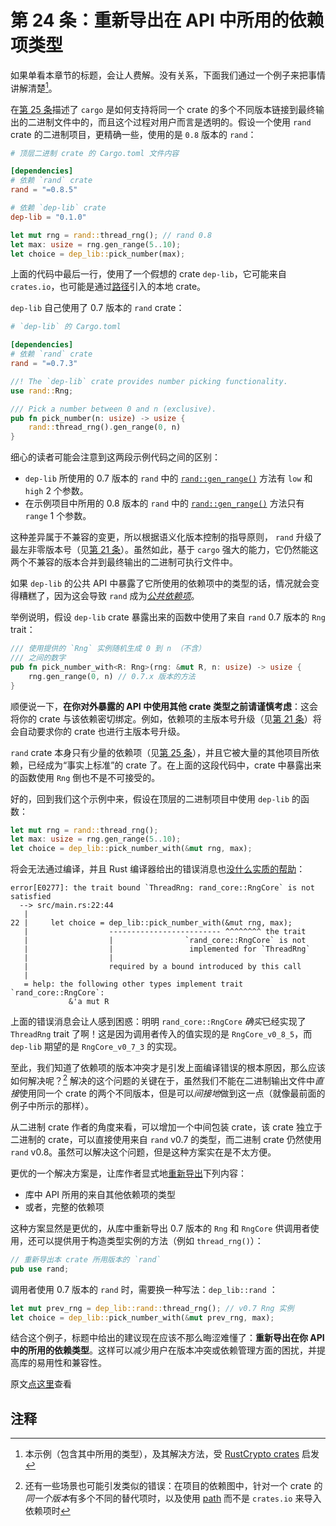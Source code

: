 #  第 24 条：重新导出在 API 中所用的依赖项类型

如果单看本章节的标题，会让人费解。没有关系，下面我们通过一个例子来把事情讲解清楚[^1]。

在[第 25 条][Item 25]描述了 `cargo` 是如何支持将同一个 crate 的多个不同版本链接到最终输出的二进制文件中的，而且这个过程对用户而言是透明的。假设一个使用 `rand` crate 的二进制项目，更精确一些，使用的是 `0.8` 版本的 `rand`：

```toml
# 顶层二进制 crate 的 Cargo.toml 文件内容

[dependencies]
# 依赖 `rand` crate
rand = "=0.8.5"

# 依赖 `dep-lib` crate 
dep-lib = "0.1.0"
```

```rust
let mut rng = rand::thread_rng(); // rand 0.8
let max: usize = rng.gen_range(5..10);
let choice = dep_lib::pick_number(max);
```

上面的代码中最后一行，使用了一个假想的 crate `dep-lib`，它可能来自 `crates.io`，也可能是通过[路径][path mechanism]引入的本地 crate。

 `dep-lib` 自己使用了 0.7 版本的 `rand` crate：

```toml
# `dep-lib` 的 Cargo.toml 

[dependencies]
# 依赖 `rand` crate
rand = "=0.7.3"
```

```rust
//! The `dep-lib` crate provides number picking functionality.
use rand::Rng;

/// Pick a number between 0 and n (exclusive).
pub fn pick_number(n: usize) -> usize {
    rand::thread_rng().gen_range(0, n)
}
```

细心的读者可能会注意到这两段示例代码之间的区别：

- `dep-lib` 所使用的 0.7 版本的 `rand` 中的 [`rand::gen_range()`][rand-gen-range-0.7] 方法有  `low` 和 `high` 2 个参数。
- 在示例项目中所用的 0.8 版本的 `rand` 中的 [`rand::gen_range()`][rand-gen-range-0.8] 方法只有 `range` 1 个参数。

这种差异属于不兼容的变更，所以根据语义化版本控制的指导原则， `rand` 升级了最左非零版本号（见[第 21 条][Item 21]）。虽然如此，基于 `cargo` 强大的能力，它仍然能这两个不兼容的版本合并到最终输出的二进制可执行文件中。

如果 `dep-lib` 的公共 API 中暴露了它所使用的依赖项中的类型的话，情况就会变得糟糕了，因为这会导致 `rand` 成为[*公共依赖项*][public dependency]。

举例说明，假设 `dep-lib` crate 暴露出来的函数中使用了来自 `rand` 0.7 版本的 `Rng` trait：

```rust
/// 使用提供的 `Rng` 实例随机生成 0 到 n （不含）
/// 之间的数字
pub fn pick_number_with<R: Rng>(rng: &mut R, n: usize) -> usize {
    rng.gen_range(0, n) // 0.7.x 版本的方法
}
```

顺便说一下，**在你对外暴露的 API 中使用其他 crate 类型之前请谨慎考虑**：这会将你的 crate 与该依赖密切绑定。例如，依赖项的主版本号升级（见[第 21 条][Item 21]）将会自动要求你的 crate 也进行主版本号升级。

`rand` crate 本身只有少量的依赖项（见[第 25 条][Item 25]），并且它被大量的其他项目所依赖，已经成为“事实上标准”的 crate 了。在上面的这段代码中，crate 中暴露出来的函数使用 `Rng` 倒也不是不可接受的。

好的，回到我们这个示例中来，假设在顶层的二进制项目中使用 `dep-lib` 的函数：

```rust
let mut rng = rand::thread_rng();
let max: usize = rng.gen_range(5..10);
let choice = dep_lib::pick_number_with(&mut rng, max);
```

将会无法通过编译，并且 Rust 编译器给出的错误消息也[没什么实质的帮助][very helpful]：

```
error[E0277]: the trait bound `ThreadRng: rand_core::RngCore` is not satisfied
  --> src/main.rs:22:44
   |
22 |     let choice = dep_lib::pick_number_with(&mut rng, max);
   |                  ------------------------- ^^^^^^^^ the trait
   |                  |                `rand_core::RngCore` is not
   |                  |                 implemented for `ThreadRng`
   |                  |
   |                  required by a bound introduced by this call
   |
   = help: the following other types implement trait `rand_core::RngCore`:
             &'a mut R
```

上面的错误消息会让人感到困惑：明明 `rand_core::RngCore` *确实*已经实现了 `ThreadRng` trait 了啊！这是因为调用者传入的值实现的是 `RngCore_v0_8_5`，而 `dep-lib` 期望的是 `RngCore_v0_7_3` 的实现。

至此，我们知道了依赖项的版本冲突才是引发上面编译错误的根本原因，那么应该如何解决呢？[^2] 解决的这个问题的关键在于，虽然我们不能在二进制输出文件中*直接*使用同一个 crate 的两个不同版本，但是可以*间接地*做到这一点（就像最前面的例子中所示的那样）。

从二进制 crate 作者的角度来看，可以增加一个中间包装 crate，该 crate 独立于二进制的 crate，可以直接使用来自 `rand` v0.7 的类型，而二进制 crate 仍然使用 `rand` v0.8。虽然可以解决这个问题，但是这种方案实在是不太方便。

更优的一个解决方案是，让库作者显式地[重新导出][re-exporting]下列内容：

- 库中 API 所用的来自其他依赖项的类型
- 或者，完整的依赖项

这种方案显然是更优的，从库中重新导出 0.7 版本的 `Rng` 和 `RngCore` 供调用者使用，还可以提供用于构造类型实例的方法（例如 `thread_rng()`）：

```rust
// 重新导出本 crate 所用版本的 `rand`
pub use rand;
```

调用者使用 0.7 版本的 `rand` 时，需要换一种写法：`dep_lib::rand` ：

```rust
let mut prev_rng = dep_lib::rand::thread_rng(); // v0.7 Rng 实例
let choice = dep_lib::pick_number_with(&mut prev_rng, max);
```

结合这个例子，标题中给出的建议现在应该不那么晦涩难懂了：**重新导出在你 API 中的所用的依赖类型**。这样可以减少用户在版本冲突或依赖管理方面的困扰，并提高库的易用性和兼容性。

原文[点这里][original]查看

## 注释

[^1]: 本示例（包含其中所用的类型），及其解决方法，受 [RustCrypto crates] 启发

[^2]: 还有一些场景也可能引发类似的错误：在项目的依赖图中，针对一个 crate 的*同一个版本*有多个不同的替代项时，以及使用 [path][path] 而不是 `crates.io` 来导入依赖项时

<!-- 参考链接 -->

[original]: https://www.lurklurk.org/effective-rust/re-export.html
[RustCrypto crates]: https://docs.rs/signature/1.3.0/signature/index.html#reexports
[Item 21]: ./item21-semver.md
[Item 25]: ./item25-dep-graph.md
[path mechanism]: https://doc.rust-lang.org/cargo/reference/specifying-dependencies.html#specifying-path-dependencies
[rand-gen-range-0.7]: https://docs.rs/rand/0.7.3/rand/trait.Rng.html#method.gen_range
[rand-gen-range-0.8]: https://docs.rs/rand/0.8.5/rand/trait.Rng.html#method.gen_range
[public dependency]: https://rust-lang.github.io/api-guidelines/necessities.html#public-dependencies-of-a-stable-crate-are-stable-c-stable
[very helpful]: https://github.com/rust-lang/rust/issues/22750
[path]: https://doc.rust-lang.org/cargo/reference/specifying-dependencies.html#specifying-path-dependencies
[re-exporting]: https://doc.rust-lang.org/reference/items/use-declarations.html#use-visibility















